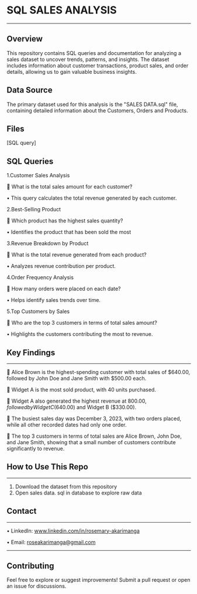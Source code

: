 # SQL SALES ANALYSIS
________________________________________
## Overview

This repository contains SQL queries and documentation for analyzing a sales dataset
to uncover trends, patterns, and insights. The dataset includes information about customer transactions, product sales, and order details, allowing us to gain valuable business insights.


## Data Source

The primary dataset used for this analysis is the "SALES DATA.sql" file, containing detailed information about the Customers, Orders and Products.



## Files

[SQL  query]



## SQL  Queries

1.Customer Sales Analysis

	What is the total sales amount for each customer?

•	This query calculates the total revenue generated by each customer.



2.Best-Selling Product

	Which product has the highest sales quantity?

•	Identifies the product that has been sold the most



3.Revenue Breakdown by Product

	What is the total revenue generated from each product?

•	Analyzes revenue contribution per product.



4.Order Frequency Analysis

	How many orders were placed on each date?

•	Helps identify sales trends over time.



5.Top Customers by Sales

	Who are the top 3 customers in terms of total sales amount?

•	Highlights the customers contributing the most to revenue.


## Key Findings
________________________________________

	Alice Brown is the highest-spending customer with total sales of $640.00, followed by John Doe and Jane Smith with $500.00 each.

	Widget A is the most sold product, with 40 units purchased.

	Widget A also generated the highest revenue at $800.00, followed by Widget C ($640.00) and Widget B ($330.00).

	The busiest sales day was December 3, 2023, with two orders placed, while all other recorded dates had only one order.

	The top 3 customers in terms of total sales are Alice Brown, John Doe, and Jane Smith, showing that a small number of customers contribute significantly to revenue.

## How   to Use This Repo
________________________________________
1.	Download the dataset from this repository
2.	Open sales data. sql in database to explore raw data



## Contact
________________________________________
•	LinkedIn: www.linkedin.com/in/rosemary-akarimanga



•	Email: roseakarimanga@gmail.com
________________________________________

## Contributing


Feel free to explore or suggest improvements! Submit a pull request or open an issue for discussions.
